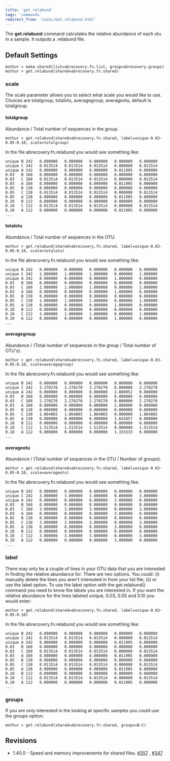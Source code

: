 ```yaml
---
title: 'get.relabund'
tags: 'commands'
redirect_from: '/wiki/Get.relabund.html'
---
```

The **get.relabund** command calculates the relative abundance of each otu
in a sample. It outputs a .relabund file.

## Default Settings

    mothur > make.shared(list=abrecovery.fn.list, group=abrecovery.groups)
    mothur > get.relabund(shared=abrecovery.fn.shared)

### scale

The scale parameter allows you to select what scale you would like to
use. Choices are totalgroup, totalotu, averagegroup, averageotu, default
is totalgroup.

#### totalgroup

Abundance / Total number of sequences in the group.

    mothur > get.relabund(shared=abrecovery.fn.shared, label=unique-0.03-0.05-0.10, scale=totalgroup)

In the file abrecovery.fn.relabund you would see something like:

    unique B 242   0.000000   0.000000   0.000000   0.000000   0.000000    0.011905 ...        
    unique C 242   0.013514   0.013514   0.013514   0.000000   0.013514    0.000000 ...        
    unique A 242   0.000000   0.000000   0.000000   0.011905   0.000000    0.000000 ...        
    0.03   B 168   0.000000   0.000000   0.000000   0.000000   0.000000    0.011905 ...    
    0.03   C 168   0.013514   0.013514   0.013514   0.000000   0.013514    0.000000 ...        
    0.03   A 168   0.000000   0.000000   0.000000   0.011905   0.000000    0.000000 ...            
    0.05   B 138   0.000000   0.000000   0.000000   0.000000   0.000000    0.013514 ...    
    0.05   C 138   0.013514   0.013514   0.013514   0.000000   0.013514    0.000000 ...    
    0.05   A 138   0.000000   0.000000   0.000000   0.011905   0.000000    0.000000 ...    
    0.10   B 112   0.000000   0.000000   0.000000   0.000000   0.000000    0.011905 ...        
    0.10   C 112   0.013514   0.013514   0.013514   0.000000   0.013514    0.000000 ...        
    0.10   A 112   0.000000   0.000000   0.000000   0.011905   0.000000    0.000000 ...
    ...

#### totalotu

Abundance / Total number of sequences in the OTU.

    mothur > get.relabund(shared=abrecovery.fn.shared, label=unique-0.03-0.05-0.10, scale=totalotu)

In the file abrecovery.fn.relabund you would see something like:

    unique B 242   0.000000   0.000000   0.000000   0.000000   0.000000    1.000000 ...        
    unique C 242   1.000000   1.000000   1.000000   0.000000   1.000000    0.000000 ...        
    unique A 242   0.000000   0.000000   0.000000   1.000000   0.000000    0.000000 ...        
    0.03   B 168   0.000000   0.000000   0.000000   0.000000   0.000000    1.000000 ...    
    0.03   C 168   1.000000   1.000000   1.000000   0.000000   1.000000    0.000000 ...        
    0.03   A 168   0.000000   0.000000   0.000000   1.000000   0.000000    0.000000 ...            
    0.05   B 138   0.000000   0.000000   0.000000   0.000000   0.000000    1.000000 ...    
    0.05   C 138   1.000000   1.000000   1.000000   0.000000   1.000000    0.000000 ...    
    0.05   A 138   0.000000   0.000000   0.000000   1.000000   0.000000    0.000000 ...    
    0.10   B 112   0.000000   0.000000   0.000000   0.000000   0.000000    1.000000 ...        
    0.10   C 112   1.000000   1.000000   1.000000   0.000000   1.000000    0.000000 ...        
    0.10   A 112   0.000000   0.000000   0.000000   1.000000   0.000000    0.000000 ...
    ...

#### averagegroup

Abundance / (Total number of sequences in the group / Total number of
OTU\'s).

    mothur > get.relabund(shared=abrecovery.fn.shared, label=unique-0.03-0.05-0.10, scale=averagegroup)

In the file abrecovery.fn.relabund you would see something like:

    unique B 242   0.000000   0.000000   0.000000   0.000000   0.000000    2.880952 ...        
    unique C 242   3.270270   3.270270   3.270270   0.000000   3.270270    0.000000 ...        
    unique A 242   0.000000   0.000000   0.000000   2.880952   0.000000    0.000000 ...        
    0.03   B 168   0.000000   0.000000   0.000000   0.000000   0.000000    2.000000 ...    
    0.03   C 168   2.270270   2.270270   2.270270   0.000000   2.270270    0.000000 ...        
    0.03   A 168   0.000000   0.000000   0.000000   2.000000   0.000000    0.000000 ...            
    0.05   B 138   0.000000   0.000000   0.000000   0.000000   0.000000    1.642857 ...    
    0.05   C 138   1.864865   1.864865   1.864865   0.000000   1.864865    0.000000 ...    
    0.05   A 138   0.000000   0.000000   0.000000   1.642857   0.000000    0.000000 ...    
    0.10   B 112   0.000000   0.000000   0.000000   0.000000   0.000000    1.333333 ...        
    0.10   C 112   1.513514   1.513514   1.513514   0.000000   1.513514    0.000000 ...        
    0.10   A 112   0.000000   0.000000   0.000000   1.333333   0.000000    0.000000 ...
    ...

#### averageotu

Abundance / (Total number of sequences in the OTU / Number of groups).

    mothur > get.relabund(shared=abrecovery.fn.shared, label=unique-0.03-0.05-0.10, scale=averageotu)

In the file abrecovery.fn.relabund you would see something like:

    unique B 242   0.000000   0.000000   0.000000   0.000000   0.000000    3.000000 ...        
    unique C 242   3.000000   3.000000   3.000000   0.000000   3.000000    0.000000 ...        
    unique A 242   0.000000   0.000000   0.000000   3.000000   0.000000    0.000000 ...        
    0.03   B 168   0.000000   0.000000   0.000000   0.000000   0.000000    3.000000 ...    
    0.03   C 168   3.000000   3.000000   3.000000   0.000000   3.000000    0.000000 ...        
    0.03   A 168   0.000000   0.000000   0.000000   3.000000   0.000000    0.000000 ...            
    0.05   B 138   0.000000   0.000000   0.000000   0.000000   0.000000    3.000000 ...    
    0.05   C 138   3.000000   3.000000   3.000000   0.000000   3.000000    0.000000 ...    
    0.05   A 138   0.000000   0.000000   0.000000   3.000000   0.000000    0.000000 ...    
    0.10   B 112   0.000000   0.000000   0.000000   0.000000   0.000000    3.000000 ...        
    0.10   C 112   3.000000   3.000000   3.000000   0.000000   3.000000    0.000000 ...        
    0.10   A 112   0.000000   0.000000   0.000000   3.000000   0.000000    0.000000 ...
    ...

### label

There may only be a couple of lines in your OTU data that you are
interested in finding the relative abundance for. There are two options.
You could: (i) manually delete the lines you aren\'t interested in from
your list file; (ii) or use the label option. To use the label option
with the get.relabund() command you need to know the labels you are
interested in. If you want the relative abundance for the lines labeled
unique, 0.03, 0.05 and 0.10 you would enter:

    mothur > get.relabund(shared=abrecovery.fn.shared, label=unique-0.03-0.05-0.10)

In the file abrecovery.fn.relabund you would see something like:

    unique B 242   0.000000   0.000000   0.000000   0.000000   0.000000    0.011905 ...        
    unique C 242   0.013514   0.013514   0.013514   0.000000   0.013514    0.000000 ...        
    unique A 242   0.000000   0.000000   0.000000   0.011905   0.000000    0.000000 ...        
    0.03   B 168   0.000000   0.000000   0.000000   0.000000   0.000000    0.011905 ...    
    0.03   C 168   0.013514   0.013514   0.013514   0.000000   0.013514    0.000000 ...        
    0.03   A 168   0.000000   0.000000   0.000000   0.011905   0.000000    0.000000 ...            
    0.05   B 138   0.000000   0.000000   0.000000   0.000000   0.000000    0.013514 ...    
    0.05   C 138   0.013514   0.013514   0.013514   0.000000   0.013514    0.000000 ...    
    0.05   A 138   0.000000   0.000000   0.000000   0.011905   0.000000    0.000000 ...    
    0.10   B 112   0.000000   0.000000   0.000000   0.000000   0.000000    0.011905 ...        
    0.10   C 112   0.013514   0.013514   0.013514   0.000000   0.013514    0.000000 ...        
    0.10   A 112   0.000000   0.000000   0.000000   0.011905   0.000000    0.000000 ...
    ...

### groups

If you are only interested in the looking at specific samples you could
use the groups option:

    mothur > get.relabund(shared=abrecovery.fn.shared, groups=B-C)

## Revisions

-   1.40.0 - Speed and memory improvements for shared files.
    [\#357](https://github.com/mothur/mothur/issues/357) ,
    [\#347](https://github.com/mothur/mothur/issues/347)


